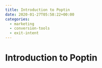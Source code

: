 ```yaml
---
title: Introduction to Poptin
date: 2020-01-27T05:58:22+00:00
categories:
  - marketing
  - conversion-tools
  - exit-intent
---
```


# Introduction to Poptin